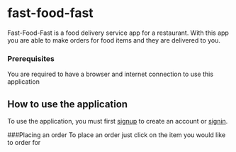 # fast-food-fast
Fast-Food-Fast is a food delivery service app for a restaurant. 
With this app you are able to make orders for food items and they are delivered to you.

### Prerequisites
You are required to have a browser and internet connection to use this application

## How to use the application
To use the application, you must first [signup](https://wabuluka.github.io/fast-food-fast-3f-/index.html) to create an account or [signin](https://wabuluka.github.io/fast-food-fast-3f-/signin.html).

###Placing an order
To place an order just click on the item you would like to order for

